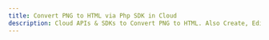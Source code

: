 ---title: Convert PNG to HTML via Php SDK in Clouddescription: Cloud APIs & SDKs to Convert PNG to HTML. Also Create, Edit & Render Microsoft Word & OpenOffice documents in the Cloud.---